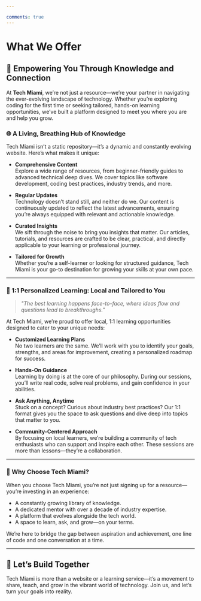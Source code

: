 ```yaml
---

comments: true
---
```


# What We Offer  

## 🌟 Empowering You Through Knowledge and Connection  

At **Tech Miami**, we’re not just a resource—we’re your partner in navigating the ever-evolving landscape of technology. Whether you’re exploring coding for the first time or seeking tailored, hands-on learning opportunities, we’ve built a platform designed to meet you where you are and help you grow.  

### **🌐 A Living, Breathing Hub of Knowledge**  

Tech Miami isn’t a static repository—it’s a dynamic and constantly evolving website. Here’s what makes it unique:  
- **Comprehensive Content**  
  Explore a wide range of resources, from beginner-friendly guides to advanced technical deep dives. We cover topics like software development, coding best practices, industry trends, and more.  

- **Regular Updates**  
  Technology doesn’t stand still, and neither do we. Our content is continuously updated to reflect the latest advancements, ensuring you’re always equipped with relevant and actionable knowledge.  

- **Curated Insights**  
  We sift through the noise to bring you insights that matter. Our articles, tutorials, and resources are crafted to be clear, practical, and directly applicable to your learning or professional journey.  

- **Tailored for Growth**  
  Whether you’re a self-learner or looking for structured guidance, Tech Miami is your go-to destination for growing your skills at your own pace.  

---

### **🤝 1:1 Personalized Learning: Local and Tailored to You**  

> _"The best learning happens face-to-face, where ideas flow and questions lead to breakthroughs."_  

At Tech Miami, we’re proud to offer local, 1:1 learning opportunities designed to cater to your unique needs:  
- **Customized Learning Plans**  
  No two learners are the same. We’ll work with you to identify your goals, strengths, and areas for improvement, creating a personalized roadmap for success.  

- **Hands-On Guidance**  
  Learning by doing is at the core of our philosophy. During our sessions, you’ll write real code, solve real problems, and gain confidence in your abilities.  

- **Ask Anything, Anytime**  
  Stuck on a concept? Curious about industry best practices? Our 1:1 format gives you the space to ask questions and dive deep into topics that matter to you.  

- **Community-Centered Approach**  
  By focusing on local learners, we’re building a community of tech enthusiasts who can support and inspire each other. These sessions are more than lessons—they’re a collaboration.  

---

### **📌 Why Choose Tech Miami?**  

When you choose Tech Miami, you’re not just signing up for a resource—you’re investing in an experience:  
- A constantly growing library of knowledge.  
- A dedicated mentor with over a decade of industry expertise.  
- A platform that evolves alongside the tech world.  
- A space to learn, ask, and grow—on your terms.  

We’re here to bridge the gap between aspiration and achievement, one line of code and one conversation at a time.  

---

## 🚀 Let’s Build Together  

Tech Miami is more than a website or a learning service—it’s a movement to share, teach, and grow in the vibrant world of technology. Join us, and let’s turn your goals into reality.  
